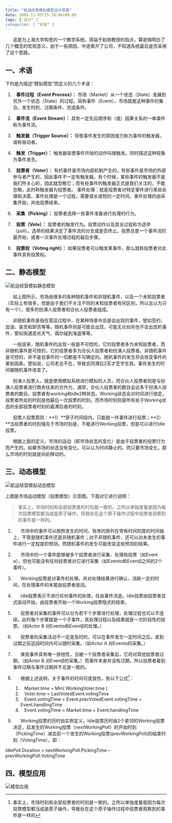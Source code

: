 ```yaml
---
title: "航运经营模拟模型设计思路"
date: 2009-11-05T15:10:08+08:00
tags: [ 设计" ]
categories: [ "研发" ]
---
```


&#160; &#160;&#160; &#160;这是为上海大学构思的一个教学系统。得益于赵刚教授的指点，算是搞明白了几个概念的宏观意义。由于一些原因，中途离开了公司，不知道系统最后是否采用了这个思路。

<!--more-->

## 一、术语

下列是为描述“模拟模型”而定义的几个术语：

1. **&#160; &#160;事件过程（Event Process）：**
 市场（Market）从一个状态（State）发展到另外一个状态（State）的过程，简称事件（Event）。市场就是这种事件的集合。发生时刻、过期条件、完成条件。
1. **&#160; &#160;事件流（Event Stream）：**
    具有一定先后顺序和（或）因果关系的一串事件称为事件流。

1. **&#160; &#160;触发器（Trigger Source）：**
导致事件发生的原因或力称为事件的触发器，或称驱动者。
1. **&#160; &#160;触发（Trigger）：**
触发器驱使事件开始的动作叫做触发。同时描述这种现象为事件发生。
1. **&#160; &#160;投票者（Voter）：**
有的事件是市场内部机制产生的，有些事件是市场的外部参与者产生的，因此事件不一定有触发器。有个时候，某些事件的触发器不是我们所关心的，因此就忽略它；而有些事件的触发器正式是我们关注的，不能忽略，此时称触发器为投票者。
事件处理：就是投票者对特定事件进行某些处理和决策。事件处理是一个过程，需要或长或短的一定时间。事件处理的由采集开始，并由投票结束。
1. **&#160; &#160;采集（Picking）：**
投票者选择一些事件准备进行处理的行为。
1. **&#160; &#160;投票（Vote）：**
投票者的触发行为。投票动作以及其全过程称为选举（poll）。选举的结果决定了事件流的分支或是否终止。投票总是一个事件流的最开始，或者一次事件处理过程的最后步骤。
1. **&#160; &#160;投票权（Voting right）：**
如果投票者可以触发某事件，那么就称投票者对此事件具有投票权。

## 二、静态模型

![航运经营模拟静态模型](/img/航运经营模拟模型设计思路/static_model.jpg "航运经营模拟静态模型")

&#160; &#160;&#160; &#160;如上图所示，市场由很多的各种随机事件和非随机事件，以及一个未知投票者（实际上有很多，但是由于我们不关注不同的未知投票者有何区别，所以总认为只有一个），很多的扮演人投票者和合伙人投票者组成。

&#160; &#160;&#160; &#160;非随机事件是指在营运过程中，在某种场景中总是会出现的事件，譬如签约、加油、装货和卸货等等。随机事件则是可能会出现，可能无论如何也不会出现的事件，譬如突遇恶劣天气、偶尔碰到海盗等等。
        
&#160; &#160;&#160; &#160;一般说来，随机事件的出现一般是不可控的，它的投票者多为未知投票者，而非随机事件是可控的，它的投票者多为合伙人投票者和扮演人投票者。非随机事件是可控的，并不是说事件的一切都是不可确定的。随机事件的发生将会改变事件的某些因素。譬如说，公司老总不在，导致合同滞后2天才签字生效。事件发生的时间被随机事件改变了。

&#160; &#160;&#160; &#160;扮演人投票人，就是使用模拟系统进行模拟的人员，而合伙人投票者则是与扮演人投票者进行商务往来的合作方。通常，合伙人投票者的数目会远多于扮演人投票者的数目。投票者有working和idle2种状态。Working状态会对时间进行锁定，投票者所处的时刻是他最后一次投票的时刻。而市场时刻则是所有处于Working状态的全部投票者时刻的最滞后者的时刻。
        
&#160; &#160;&#160; &#160;投票人投票原则：**1）**原子时间段内，只能就一件事件进行投票；**2）**当投票者的时刻强先于市场时刻是，不能进行Working投票，但是可以进行Idle投票。

&#160; &#160;&#160; &#160;根据上面的定义，市场的运动（即市场状态的变化）是由于投票者的投票行为而产生的。如果市场的状态没有变化，可以认为时间静止的。而只要市场变化，那么市场的时刻就是向前移动的。

## 三、动态模型

![航运经营模拟动态模型](/img/航运经营模拟模型设计思路/dynamic_model.jpg "航运经营模拟动态模型")

上图是市场运动模型（投票模型）示意图。下面对它进行说明：

> 事实上，市场时刻和全部投票者的时刻是一致的。之所以单独度量是因为每次投票模型都当成是原子操作，导致处在这个原子操作过程中投票者观察到的事件是一样的。

1. &#160; &#160;&#160; &#160;市场中的事件可以按照发生的时间，有序的排列在带有时间刻度的时间轴上，不管是随机事件还是非随机事件；对于非随机事件，还可以对未发生的事件进行一定程度的预测，而随机事件的发生可能改变这些预测的结果。

2. &#160; &#160;&#160; &#160;市场中的一个事件能够被多个投票者进行采集、处理和投票（如Event α），但也可能没有任何投票者对它进行采集（如Eventα和Eventβ之间的2个事件）。

3. &#160; &#160;&#160; &#160;Working投票是对事件的处理，并对处理结果进行确认，消耗一定的时间，在处理事件的末尾由投票者驱动。

4. &#160; &#160;&#160; &#160;Idle投票表示不进行任何事件的处理，任由事件流逝。Idle投票由投票者显式驱动开始，由投票者开始一个Working投票隐式的结束。

5. &#160; &#160;&#160; &#160;投票者对采集的事件可以分为若干个步骤进行处理，处理过程也可以不连续。此时每个步骤就是一个子事件，其处理过程以及结果就是一次阶段性的投票。（如Actor B 对Eventα和Eventβ的处理。）

6. &#160; &#160;&#160; &#160;投票者的采集活动不一定是及时的，可以在事件发生一定时间之后，直到过期之前这段时间内可以随时采集。（如Actor A 对Eventα的采集。）

7. &#160; &#160;&#160; &#160;某些事件具有唯一排他性，当被一个投票者采集后，它将对其他投票者过期。（如Actor B 对Eventβ的采集。）而事件本身并没有过期。所以投票者看到事件过期与事件过期并不总是一致的。

8. &#160; &#160;&#160; &#160;根据上述说明，关于事件的时间可度良性，有以下公式[^1]：  
    1. &#160; &#160;Market.time = Min( WorkingVoter.time )
    2. &#160; &#160;Voter.time = LastVotedEvent.votingTime
    3. &#160; &#160;Event.votingTime = Event.prevVotedEvent.votingTime + Event.handlingTime
    4. &#160; &#160;Event.votingTime = Market.time + Event.handlingTime

9. &#160; &#160;&#160; &#160;Working投票的历时由实例定义，Idle投票历时由2个紧邻的Working投票决定，后发生的Working投票（nextWorkingPoll）的开始时刻（PickingTime）减去前一个发生的Working投票(prevWorkingPoll)的结束时刻（VotingTime），即：

IdlePoll.Duration = nextWorkingPoll.PickingTime – prevWorkingPoll.VotingTime

## 四、模型应用

![模型应用](/img/航运经营模拟模型设计思路/model_using.jpg "模型应用")

[^1]: 事实上，市场时刻和全部投票者的时刻是一致的。之所以单独度量是因为每次投票模型都当成是原子操作，导致处在这个原子操作过程中投票者观察到的事件是一样的
